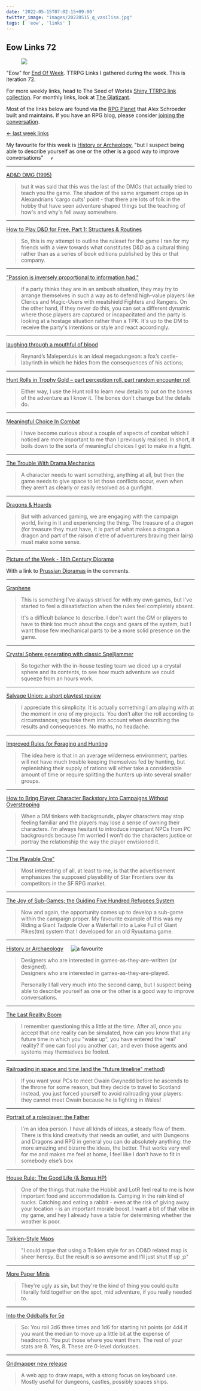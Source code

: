 ```yaml
---
date: '2022-05-15T07:02:15+09:00'
twitter_image: "images/20220515_q_vasilisa.jpg"
tags: [ 'eow', 'links' ]
---
```


## Eow Links 72

<figure class="right large noborder">
<a href="https://en.wikipedia.org/wiki/Ivan_Bilibin"><img src="images/20220515_vasilisa.jpg" loading="lazy" /></a>
<figcaption>
</figcaption>
</figure>

"Eow" for [End Of Week](/#eow). TTRPG Links I gathered during the week. This is iteration 72.

For more weekly links, head to The Seed of Worlds [Shiny TTRPG link collection](https://seedofworlds.blogspot.com/search/label/weekly%20links). For monthly links, look at [The Glatizant](https://questingbeast.substack.com/).

Most of the links below are found via the [RPG Planet](https://campaignwiki.org/rpg/) that Alex Schroeder built and maintains. If you have an RPG blog, please consider [joining the conversation](https://campaignwiki.org/wiki/Planet/Please_join!).

[← last week links](20220508.html?t=Eow_Links_71&f=eow72)

My favourite for this week is [History or Archeology](#favourite0), "but I suspect being able to describe yourself as one or the other is a good way to improve conversations" <img style="height: 7pt; margin-left: 1rem; margin-top: 0.3rem;" title="favourites are thus crowned" src="images/crown.svg"></img>

<hr/>

[AD&D DMG (1995)](https://seedofworlds.blogspot.com/2022/05/review-ad-dmg-1995.html?eow)

> but it was said that this was the last of the DMGs that actually tried to teach you the game. The shadow of the same argument crops up in Alexandrians 'cargo cults' point - that there are lots of folk in the hobby that have seen adventure shaped things but the teaching of how's and why's fell away somewhere.

<hr/>

[How to Play D&D for Free, Part 1: Structures & Routines](https://chiquitafajita.blogspot.com/2022/05/wizards-hate-her-how-to-play-d-for-free.html?eow)

> So, this is my attempt to outline the ruleset for the game I ran for my friends with a view towards what constitutes D&D as a cultural thing rather than as a series of book editions published by this or that company.

<hr/>

["Passion is inversely proportional to information had."](https://www.theseoldgames.com/2022/05/passion-is-inversely-proportional-to.html?eow)

> if a party thinks they are in an ambush situation, they may try to arrange themselves in such a way as to defend high-value players like Clerics and Magic-Users with meatshield Fighters and Rangers. On the other hand, if they never do this, you can set a different dynamic where those players are captured or incapacitated and the party is looking at a hostage situation rather than a TPK. It's up to the DM to receive the party's intentions or style and react accordingly.

<hr/>

[laughing through a mouthful of blood](https://hexculture.com/2022/05/laughing-through-a-mouthful-of-blood.html?eow)

> Reynard’s Maleperduis is an ideal megadungeon: a fox’s castle-labyrinth in which he hides from the consequences of his actions;

<hr/>

[Hunt Rolls in Trophy Gold – part perception roll, part random encounter roll](https://githyankidiaspora.com/2022/05/11/hunt-rolls-in-trophy-gold-part-perception-roll-part-random-encounter-roll/?eow)

> Either way, I use the Hunt roll to learn new details to put on the bones of the adventure as I know it. The bones don’t change but the details do.

<hr/>

[Meaningful Choice In Combat](https://roleplayrescue.com/2022/05/11/meaningful-choice-in-combat/?eow)

> I have become curious about a couple of aspects of combat which I noticed are more important to me than I previously realised. In short, it boils down to the sorts of meaningful choices I get to make in a fight.

<hr/>

[The Trouble With Drama Mechanics](https://cannibalhalflinggaming.com/2022/05/11/the-trouble-with-drama-mechanics/?eow)

> A character needs to want something, anything at all, but then the game needs to give space to let those conflicts occur, even when they aren’t as clearly or easily resolved as a gunfight.

<hr/>

[Dragons & Hoards](https://bxblackrazor.blogspot.com/2022/05/dragons-hoards.html?eow)

> But with advanced gaming, we are engaging with the campaign world, living in it and experiencing the thing. The treasure of a dragon (for treasure they must have, it is part of what makes a dragon a dragon and part of the raison d'etre of adventurers braving their lairs) must make some sense.

<hr/>

[Picture of the Week - 18th Century Diorama](https://altefritz.blogspot.com/2022/05/picture-of-week-18th-century-diorama.html?eow)

With a link to [Prussian Dioramas](http://rf-figuren.de/?eow) in the comments.

<hr/>

[Graphene](https://www.bastionland.com/2022/05/graphene.html?eow)

> This is something I've always strived for with my own games, but I've started to feel a dissatisfaction when the rules feel completely absent.
>
> It's a difficult balance to describe. I don't want the GM or players to have to think too much about the cogs and gears of the system, but I want those few mechanical parts to be a more solid presence on the game.

<hr/>

[Crystal Sphere generating with classic Spelljammer](https://seedofworlds.blogspot.com/2022/05/actual-test-crystal-sphere-generating.html?eow)

> So together with the in-house testing team we diced up a crystal sphere and its contents, to see how much adventure we could squeeze from an hours work.

<hr/>

[Salvage Union: a short playtest review](http://dragons.ie/salvage-union-playtest-review/?eow)

> I appreciate this simplicity. It is actually something I am playing with at the moment in one of my projects. You don’t alter the roll according to circumstances; you take them into account when describing the results and consequences. No maths, no headache.

<hr/>

[Improved Rules for Foraging and Hunting](https://spriggans-den.com/2022/05/10/improved-rules-for-foraging-and-hunting/?eow)

> The idea here is that in an average wilderness environment, parties will not have much trouble keeping themselves fed by hunting, but replenishing their supply of rations will either take a considerable amount of time or require splitting the hunters up into several smaller groups.

<hr/>

[How to Bring Player Character Backstory Into Campaigns Without Overstepping](https://dmdavid.com/tag/how-to-bring-player-character-backstory-into-campaigns-without-overstepping/?eow)

> When a DM tinkers with backgrounds, player characters may stop feeling familiar and the players may lose a sense of owning their characters. I’m always hesitant to introduce important NPCs from PC backgrounds because I’m worried I won’t do the characters justice or portray the relationship the way the player envisioned it.

<hr/>

["The Playable One"](https://grognardia.blogspot.com/2022/05/the-playable-one.html?eow)

> Most interesting of all, at least to me, is that the advertisement emphasizes the supposed playability of Star Frontiers over its competitors in the SF RPG market.

<hr/>

[The Joy of Sub-Games; the Guiding Five Hundred Refugees System](https://monstersandmanuals.blogspot.com/2022/05/the-joy-of-sub-games-guiding-five.html?eow)

> Now and again, the opportunity comes up to develop a sub-game within the campaign proper. My favourite example of this was my Riding a Giant Tadpole Over a Waterfall into a Lake Full of Giant Pikes(tm) system that I developed for an old Ryuutama game.

<hr/>

[History or Archaeology](https://lukegearing.blot.im/history-or-archaeology?eow) <img id="favourite0" style="margin-left: 1rem;" title="a favourite" src="images/crown.svg"></img>

> Designers who are interested in games-as-they-are-written (or designed).<br/>
> Designers who are interested in games-as-they-are-played.
>
> Personally I fall very much into the second camp, but I suspect being able to describe yourself as one or the other is a good way to improve conversations.

<hr/>

[The Last Reality Boom](https://falsemachine.blogspot.com/2022/05/the-last-reality-boom.html?eow)

> I remember questioning this a little at the time. After all, once you accept that one reality can be simulated, how can you know that any future time in which you "wake up", you have entered the 'real' reality? If one can fool you another can, and even those agents and systems may themselves be fooled.

<hr/>

[Railroading in space and time (and the "future timeline" method)](https://methodsetmadness.blogspot.com/2022/05/railroading-in-space-and-time-and.html?eow)

> If you want your PCs to meet Owain Gwynedd before he ascends to the throne for some reason, but they decide to travel to Scotland instead, you just forced yourself to avoid railroading your players: they cannot meet Owain because he is fighting in Wales!

<hr/>

[Portrait of a roleplayer: the Father](https://senioroliste.com/2022/05/portrait-of-a-roleplayer-the-father.html?eow)

> I'm an idea person. I have all kinds of ideas, a steady flow of them. There is this kind creativity that needs an outlet, and with Dungeons and Dragons and RPG in general you can do absolutely anything: the more amazing and bizarre the ideas, the better. That works very well for me and makes me feel at home, I feel like I don't have to fit in somebody else’s box

<hr/>

[House Rule: The Good Life (& Bonus HP)](https://binderfullofnotes.blogspot.com/2022/05/house-rule-good-life-bonus-hp.html?eow)

> One of the things that make the Hobbit and LotR feel real to me is how important food and accommodation is. Camping in the rain kind of sucks. Catching and eating a rabbit - even at the risk of giving away your location - is an important morale boost. I want a bit of that vibe in my game, and hey I already have a table for determining whether the weather is poor.

<hr/>

[Tolkien-Style Maps](https://riseupcomus.blogspot.com/2022/05/tolkien-style-maps.html?eow)

> "I could argue that using a Tolkien style for an OD&D related map is sheer heresy. But the result is so awesome and I'll just shut tf up ;p"

<hr/>

[More Paper Minis](https://dice-universe.blogspot.com/2022/05/more-paper-minis.html?eow)

> They're ugly as sin, but they're the kind of thing you could quite literally fold together on the spot, mid adventure, if you really needed to.

<hr/>

[Into the Oddballs for 5e](https://noahms456.blogspot.com/2022/05/into-oddballs-for-5e.html?eow)

> So: You roll 3d6 three times and 1d6 for starting hit points (or 4d4 if you want the median to move up a little bit at the expense of headroom). You put those where you want them. The rest of your stats are 8. Yes, 8. These are 0-level dorkusses.

<hr/>

[Gridmapper new release](https://alexschroeder.ch/wiki/2022-05-08_Gridmapper_new_release#eow)

> A web app to draw maps, with a strong focus on keyboard use. Mostly useful for dungeons, castles, possibly spaces ships.

